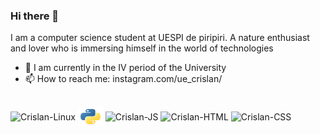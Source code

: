 ### Hi there 👋

I am a computer science student at UESPI de piripiri. A nature enthusiast and lover who is immersing himself in the world of technologies

- 🌱 I am currently in the IV period of the University
- 📫 How to reach me: instagram.com/ue_crislan/


<!-- ![](https://github-readme-stats.vercel.app/api?username=crishard&show_icons=true&count_private=true&theme=dark)


![](https://github-readme-stats.vercel.app/api/top-langs/?username=crishard&layout=compact&count_private=true&theme=dark)
 -->
  
<div style="display: inline_block"><br>
  <img align="center" alt="Crislan-Linux" height="30" width="40" src="https://cdn.jsdelivr.net/gh/devicons/devicon/icons/ubuntu/ubuntu-plain.svg" />
  <img align="center" alt="Crislan-Python" height="30" width="40" src="https://raw.githubusercontent.com/devicons/devicon/master/icons/python/python-original.svg">
  <img align="center" alt="Crislan-JS" height="30" width="40" src="https://cdn.jsdelivr.net/gh/devicons/devicon/icons/javascript/javascript-original.svg" />
  <img align="center" alt="Crislan-HTML" height="30" width="40" src="https://cdn.jsdelivr.net/gh/devicons/devicon/icons/html5/html5-original.svg" />
  <img align="center" alt="Crislan-CSS" height="30" width="40" src="https://cdn.jsdelivr.net/gh/devicons/devicon/icons/css3/css3-original.svg" />
</div>
